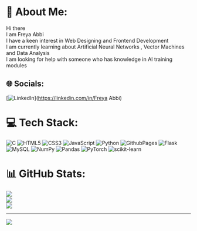 # 💫 About Me:
Hi there<br>I am Freya Abbi<br>I have a keen interest in Web Designing and Frontend Development<br>I am currently learning about Artificial Neural Networks , Vector Machines and Data Analysis<br>I am looking for help with someone who has knowledge in AI training modules


## 🌐 Socials:
[![LinkedIn](https://img.shields.io/badge/LinkedIn-%230077B5.svg?logo=linkedin&logoColor=white)](https://linkedin.com/in/Freya Abbi) 

# 💻 Tech Stack:
![C](https://img.shields.io/badge/c-%2300599C.svg?style=plastic&logo=c&logoColor=white) ![HTML5](https://img.shields.io/badge/html5-%23E34F26.svg?style=plastic&logo=html5&logoColor=white) ![CSS3](https://img.shields.io/badge/css3-%231572B6.svg?style=plastic&logo=css3&logoColor=white) ![JavaScript](https://img.shields.io/badge/javascript-%23323330.svg?style=plastic&logo=javascript&logoColor=%23F7DF1E) ![Python](https://img.shields.io/badge/python-3670A0?style=plastic&logo=python&logoColor=ffdd54) ![GithubPages](https://img.shields.io/badge/github%20pages-121013?style=plastic&logo=github&logoColor=white) ![Flask](https://img.shields.io/badge/flask-%23000.svg?style=plastic&logo=flask&logoColor=white) ![MySQL](https://img.shields.io/badge/mysql-%2300000f.svg?style=plastic&logo=mysql&logoColor=white) ![NumPy](https://img.shields.io/badge/numpy-%23013243.svg?style=plastic&logo=numpy&logoColor=white) ![Pandas](https://img.shields.io/badge/pandas-%23150458.svg?style=plastic&logo=pandas&logoColor=white) ![PyTorch](https://img.shields.io/badge/PyTorch-%23EE4C2C.svg?style=plastic&logo=PyTorch&logoColor=white) ![scikit-learn](https://img.shields.io/badge/scikit--learn-%23F7931E.svg?style=plastic&logo=scikit-learn&logoColor=white)
# 📊 GitHub Stats:
![](https://github-readme-stats.vercel.app/api?username=freyaabbi&theme=dark&hide_border=true&include_all_commits=true&count_private=true)<br/>
![](https://github-readme-streak-stats.herokuapp.com/?user=freyaabbi&theme=dark&hide_border=true)<br/>
![](https://github-readme-stats.vercel.app/api/top-langs/?username=freyaabbi&theme=dark&hide_border=true&include_all_commits=true&count_private=true&layout=compact)

---
[![](https://visitcount.itsvg.in/api?id=freyaabbi&icon=0&color=0)](https://visitcount.itsvg.in)

